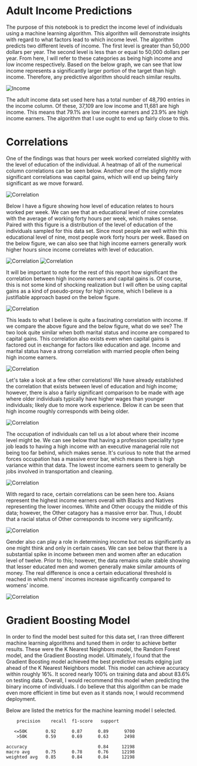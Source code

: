 # Adult Income Predictions

The purpose of this notebook is to predict the income level of individuals using a machine learning algorithm. This algorithm will demonstrate insights with regard to what factors lead to which income level. The algorithm predicts two different levels of income. The first level is greater than 50,000 dollars per year. The second level is less than or equal to 50,000 dollars per year. From here, I will refer to these categories as being high income and low income respectively. Based on the below graph, we can see that low income represents a significantly larger portion of the target than high income. Therefore, any predictive algorithm should reach similar results.

![Income](income.png)

The adult income data set used here has a total number of 48,790 entries in the income column. Of these, 37,109 are low income and 11,681 are high income. This means that 79.1% are low income earners and 23.9% are high income earners. The algorithm that I use ought to end up fairly close to this.

# Correlations

One of the findings was that hours per week worked correlated slighltly with the level of education of the individual. A heatmap of all of the numerical column correlations can be seen below. Another one of the slightly more significant correlations was capital gains, which will end up being fairly significant as we move forward. 

![Correlation](corr.png)

Below I have a figure showing how level of education relates to hours worked per week. We can see that an educational level of nine correlates with the average of working forty hours per week, which makes sense. Paired with this figure is a distribution of the level of education of the individuals sampled for this data set. Since most people are well within this educational level of nine, most people work forty hours per week. Based on the below figure, we can also see that high income earners generally work higher hours since income correlates with level of education.

![Correlation](hourseducation.png)
![Correlation](education.png)

It will be important to note for the rest of this report how significant the correlation between high income earners and capital gains is. Of course, this is not some kind of shocking realization but I will often be using capital gains as a kind of pseudo-proxy for high income, which I believe is a justifiable approach based on the below figure.

![Correlation](incomecapitalgains.png)

This leads to what I believe is quite a fascinating correlation with income. If we compare the above figure and the below figure, what do we see? The two look quite similar when both marital status and income are compared to capital gains. This correlation also exists even when capital gains is factored out in exchange for factors like education and age. Income and marital status have a strong correlation with married people often being high income earners.

![Correlation](maritalstatuscapitalgains.png)

Let's take a look at a few other correlations! We have already established the correlation that exists between level of education and high income; however, there is also a fairly significant comparison to be made with age where older individuals typically have higher wages than younger individuals; likely due to more work experience. Below it can be seen that high income roughly corresponds with being older.

![Correlation](incomeage.png)

The occupation of individuals can tell us a lot about where their income level might be. We can see below that having a profession speciality type job leads to having a high income with an executive managerial role not being too far behind, which makes sense. It's curious to note that the armed forces occupation has a massive error bar, which means there is high variance within that data. The lowest income earners seem to generally be jobs involved in transportation and cleaning.

![Correlation](occupationcapitalgains.png)

With regard to race, certain correlations can be seen here too. Asians represent the highest income earners overall with Blacks and Natives representing the lower incomes. White and Other occupy the middle of this data; however, the Other catagory has a massive error bar. Thus, I doubt that a racial status of Other corresponds to income very significantly. 

![Correlation](racecapitalgains.png)

Gender also can play a role in determining income but not as significantly as one might think and only in certain cases. We can see below that there is a substantial spike in income between men and women after an education level of twelve. Prior to this; however, the data remains quite stable showing that lesser educated men and women generally make similar amounts of money. The real difference is once a certain educational threshold is reached in which mens' incomes increase significantly compared to womens' income.

![Correlation](genderincome.png)

# Gradient Boosting Model

In order to find the model best suited for this data set, I ran three different machine learning algorithms and tuned them in order to achieve better results. These were the K Nearest Neighbors model, the Random Forest model, and the Gradient Boosting model. Ultimately, I found that the Gradient Boosting model achieved the best predictive results edging just ahead of the K Nearest Neighbors model. This model can achieve accuracy within roughly 16%. It scored nearly 100% on training data and about 83.6% on testing data. Overall, I would recommend this model when predicting the binary income of individuals. I do believe that this algorithm can be made even more efficient in time but even as it stands now, I would recommend deployment.

Below are listed the metrics for the machine learning model I selected. 

        precision    recall  f1-score   support

       <=50K       0.92      0.87      0.89      9700
        >50K       0.59      0.69      0.63      2498

    accuracy                           0.84     12198
    macro avg      0.75      0.78      0.76     12198
    weighted avg   0.85      0.84      0.84     12198
